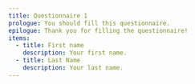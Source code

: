 ```yaml
---
title: Questionnaire 1
prologue: You should fill this questionnaire.
epilogue: Thank you for filling the questionnaire!
items:
  - title: First name
    description: Your first name.
  - title: Last Name
    description: Your last name.
---
```

